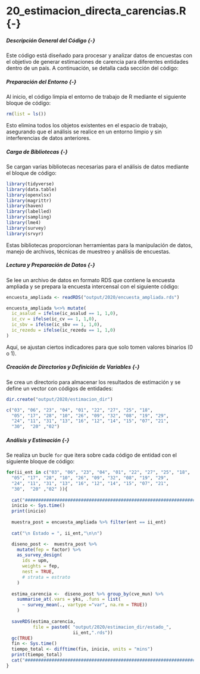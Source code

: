 # 20_estimacion_directa_carencias.R {-}



##### Descripción General del Código {-}

Este código está diseñado para procesar y analizar datos de encuestas con el objetivo de generar estimaciones de carencia para diferentes entidades dentro de un país. A continuación, se detalla cada sección del código:

##### Preparación del Entorno {-}

Al inicio, el código limpia el entorno de trabajo de R mediante el siguiente bloque de código:


``` r
rm(list = ls())
```

Esto elimina todos los objetos existentes en el espacio de trabajo, asegurando que el análisis se realice en un entorno limpio y sin interferencias de datos anteriores.

##### Carga de Bibliotecas {-}

Se cargan varias bibliotecas necesarias para el análisis de datos mediante el bloque de código:


``` r
library(tidyverse)
library(data.table)
library(openxlsx)
library(magrittr)
library(haven)
library(labelled)
library(sampling)
library(lme4)
library(survey)
library(srvyr)
```

Estas bibliotecas proporcionan herramientas para la manipulación de datos, manejo de archivos, técnicas de muestreo y análisis de encuestas.

##### Lectura y Preparación de Datos {-}

Se lee un archivo de datos en formato RDS que contiene la encuesta ampliada y se prepara la encuesta intercensal con el siguiente código:


``` r
encuesta_ampliada <- readRDS("output/2020/encuesta_ampliada.rds")

encuesta_ampliada %<>% mutate(
  ic_asalud = ifelse(ic_asalud == 1, 1,0),
  ic_cv = ifelse(ic_cv == 1, 1,0),
  ic_sbv = ifelse(ic_sbv == 1, 1,0),
  ic_rezedu = ifelse(ic_rezedu == 1, 1,0)
) 
```

Aquí, se ajustan ciertos indicadores para que solo tomen valores binarios (0 o 1).

##### Creación de Directorios y Definición de Variables {-}

Se crea un directorio para almacenar los resultados de estimación y se define un vector con códigos de entidades:


``` r
dir.create("output/2020/estimacion_dir")

c("03", "06", "23", "04", "01", "22", "27", "25", "18",
  "05", "17", "28", "10", "26", "09", "32", "08", "19", "29", 
  "24", "11", "31", "13", "16", "12", "14", "15", "07", "21", 
  "30",  "20" ,"02")
```



##### Análisis y Estimación {-}

Se realiza un bucle `for` que itera sobre cada código de entidad con el siguiente bloque de código:


``` r
for(ii_ent in c("03", "06", "23", "04", "01", "22", "27", "25", "18",
  "05", "17", "28", "10", "26", "09", "32", "08", "19", "29", 
  "24", "11", "31", "13", "16", "12", "14", "15", "07", "21", 
  "30",  "20" ,"02" )){
  
  cat("################################################################################################################\n")
  inicio <- Sys.time()
  print(inicio)
  
  muestra_post = encuesta_ampliada %>% filter(ent == ii_ent)
  
  cat("\n Estado = ", ii_ent,"\n\n")

  diseno_post <-  muestra_post %>% 
    mutate(fep = factor) %>%
    as_survey_design(
      ids = upm,
      weights = fep,
      nest = TRUE,
      # strata = estrato
    )
  
  estima_carencia <-  diseno_post %>% group_by(cve_mun) %>% 
    summarise_at(.vars = yks, .funs = list(
      ~ survey_mean(., vartype ="var", na.rm = TRUE))
    )
  
  saveRDS(estima_carencia,
          file = paste0( "output/2020/estimacion_dir/estado_",
                         ii_ent,".rds"))
  gc(TRUE)
  fin <- Sys.time()
  tiempo_total <- difftime(fin, inicio, units = "mins")
  print(tiempo_total)
  cat("################################################################################################################\n")
}
```
